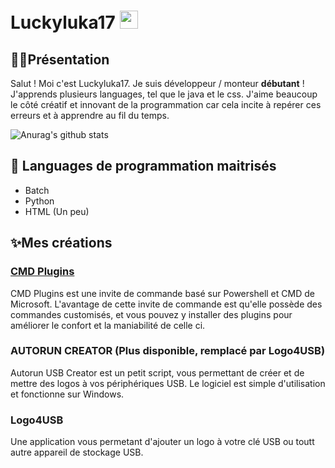 # Luckyluka17 <img src="https://camo.githubusercontent.com/e8e7b06ecf583bc040eb60e44eb5b8e0ecc5421320a92929ce21522dbc34c891/68747470733a2f2f6d656469612e67697068792e636f6d2f6d656469612f6876524a434c467a6361737252346961377a2f67697068792e676966" width="29px" data-canonical-src="https://media.giphy.com/media/hvRJCLFzcasrR4ia7z/giphy.gif" style="max-width:100%;">

## 👨‍💻Présentation
Salut ! Moi c'est Luckyluka17. Je suis développeur / monteur **débutant** ! J'apprends plusieurs languages, tel que le java et le css.
J'aime beaucoup le côté créatif et innovant de la programmation car cela incite à repérer ces erreurs et à apprendre au fil du temps.

![Anurag's github stats](https://github-readme-stats.vercel.app/api?username=luckyluka17&show_icons=true&theme=dark)

## 🧪 Languages de programmation maitrisés
- Batch
- Python
- HTML (Un peu)

## ✨Mes créations

### [CMD Plugins](https://github.com/Luckyluka17/cmd-plugins)
CMD Plugins est une invite de commande basé sur Powershell et CMD de Microsoft. L'avantage de cette invite de commande est qu'elle possède des commandes customisés, et vous pouvez y installer des plugins pour améliorer le confort et la maniabilité de celle ci.

### AUTORUN CREATOR (__Plus disponible, remplacé par Logo4USB__)
Autorun USB Creator est un petit script, vous permettant de créer et de mettre des logos à vos périphériques USB. Le logiciel est simple d'utilisation et fonctionne sur Windows.

###  Logo4USB
Une application vous permetant d'ajouter un logo à votre clé USB ou toutt autre appareil de stockage USB.

